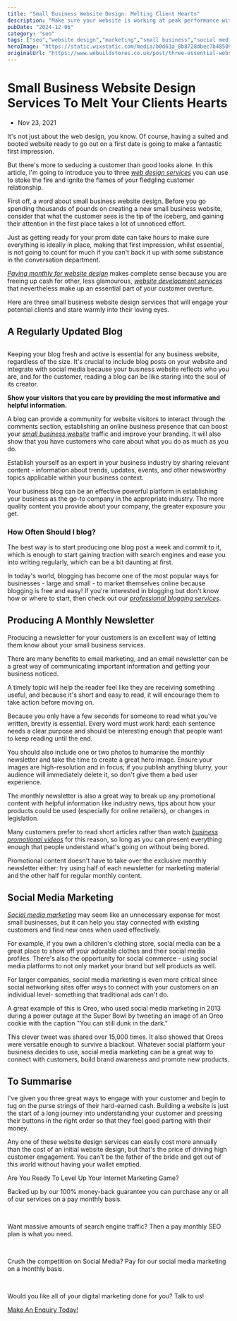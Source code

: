 ```yaml
---
title: "Small Business Website Design: Melting Client Hearts"
description: "Make sure your website is working at peak performance with these small business design services guranteed to drive clicks and conversions."
pubDate: "2024-12-06"
category: "seo"
tags: ["seo","website design","marketing","small business","social media"]
heroImage: "https://static.wixstatic.com/media/b0d63a_8b8728dbec7b485096cb339a1f3201ff~mv2.jpg/v1/fill/w_740,h_420,al_c,q_90,usm_0.66_1.00_0.01,enc_avif,quality_auto/b0d63a_8b8728dbec7b485096cb339a1f3201ff~mv2.jpg"
originalUrl: "https://www.webuildstores.co.uk/post/three-essential-website-design-services-for-your-small-business"
---
```



# Small Business Website Design Services To Melt Your Clients Hearts

 * Nov 23, 2021


It's not just about the web design, you know. Of course, having a suited and booted website ready to go out on a first date is going to make a fantastic first impression.

 
But there's more to seducing a customer than good looks alone. In this article, I'm going to introduce you to three [_web design services_](https://www.webuildstores.co.uk/) you can use to stoke the fire and ignite the flames of your fledgling customer relationship.

 
First off, a word about small business website design. Before you go spending thousands of pounds on creating a new small business website, consider that what the customer sees is the tip of the iceberg, and gaining their attention in the first place takes a lot of unnoticed effort.

 
Just as getting ready for your prom date can take hours to make sure everything is ideally in place, making that first impression, whilst essential, is not going to count for much if you can't back it up with some substance in the conversation department.

 
[_Paying monthly for website design_](https://www.webuildstores.co.uk/pay-monthly-websites) makes complete sense because you are freeing up cash for other, less glamourous, [_website development services_](https://www.webuildstores.co.uk/website-development) that nevertheless make up an essential part of your customer overture.

 
Here are three small business website design services that will engage your potential clients and stare warmly into their loving eyes.

 
## A Regularly Updated Blog

## 

Keeping your blog fresh and active is essential for any business website, regardless of the size. It's crucial to include blog posts on your website and integrate with social media because your business website reflects who you are, and for the customer, reading a blog can be like staring into the soul of its creator.

 
**Show your visitors that you care by providing the most informative and helpful information.**

 
A blog can provide a community for website visitors to interact through the comments section, establishing an online business presence that can boost your [_small business website_](https://wildwooddigital.co.uk/websites-for-tradespeople/) traffic and improve your branding. It will also show that you have customers who care about what you do as much as you do.

 
Establish yourself as an expert in your business industry by sharing relevant content - information about trends, updates, events, and other newsworthy topics applicable within your business context.

 
Your business blog can be an effective powerful platform in establishing your business as the go-to company in the appropriate industry. The more quality content you provide about your company, the greater exposure you get.

 
### How Often Should I blog?

The best way is to start producing one blog post a week and commit to it, which is enough to start gaining traction with search engines and ease you into writing regularly, which can be a bit daunting at first.

 
In today's world, blogging has become one of the most popular ways for businesses - large and small - to market themselves online because blogging is free and easy! If you're interested in blogging but don't know how or where to start, then check out our [_professional blogging services_](https://www.webuildstores.co.uk/blog-writing).

 
## Producing A Monthly Newsletter

Producing a newsletter for your customers is an excellent way of letting them know about your small business services.

 
There are many benefits to email marketing, and an email newsletter can be a great way of communicating important information and getting your business noticed.

 
A timely topic will help the reader feel like they are receiving something useful, and because it's short and easy to read, it will encourage them to take action before moving on.

 
Because you only have a few seconds for someone to read what you've written, brevity is essential. Every word must work hard: each sentence needs a clear purpose and should be interesting enough that people want to keep reading until the end.

 
You should also include one or two photos to humanise the monthly newsletter and take the time to create a great hero image. Ensure your images are high-resolution and in focus; if you publish anything blurry, your audience will immediately delete it, so don't give them a bad user experience.

 
The monthly newsletter is also a great way to break up any promotional content with helpful information like industry news, tips about how your products could be used (especially for online retailers), or changes in legislation. 

 
Many customers prefer to read short articles rather than watch [_business promotional videos_](https://www.webuildstores.co.uk/promotional-videos) for this reason, so long as you can present everything enough that people understand what's going on without being bored.

 
Promotional content doesn't have to take over the exclusive monthly newsletter either: try using half of each newsletter for marketing material and the other half for regular monthly content.

 
## Social Media Marketing


[_Social media marketing_](https://www.webuildstores.co.uk/social-media-plans) may seem like an unnecessary expense for most small businesses, but it can help you stay connected with existing customers and find new ones when used effectively.

 
For example, if you own a children's clothing store, social media can be a great place to show off your adorable clothes and their social media profiles. There's also the opportunity for social commerce - using social media platforms to not only market your brand but sell products as well.

 
For larger companies, social media marketing is even more critical since social networking sites offer ways to connect with your customers on an individual level- something that traditional ads can't do. 

 
A great example of this is Oreo, who used social media marketing in 2013 during a power outage at the Super Bowl by tweeting an image of an Oreo cookie with the caption "You can still dunk in the dark."

 
This clever tweet was shared over 15,000 times. It also showed that Oreos were versatile enough to survive a blackout. Whatever social platform your business decides to use, social media marketing can be a great way to connect with customers, build brand awareness and promote new products.

 
## To Summarise

I've given you three great ways to engage with your customer and begin to tug on the purse strings of their hard-earned cash. Building a website is just the start of a long journey into understanding your customer and pressing their buttons in the right order so that they feel good parting with their money.

 
Any one of these website design services can easily cost more annually than the cost of an initial website design, but that's the price of driving high customer engagement. You can't be the father of the bride and get out of this world without having your wallet emptied.

 
Are You Ready To Level Up Your Internet Marketing Game?

Backed up by our 100% money-back guarantee you can purchase any or all of our services on a pay monthly basis.

​

Want massive amounts of search engine traffic? Then a pay monthly SEO plan is what you need.

​

Crush the competition on Social Media? Pay for our social media marketing on a monthly basis.

​

Would you like all of your digital marketing done for you? Talk to us!

[Make An Enquiry Today!](https://www.webuildstores.co.uk/contact)
